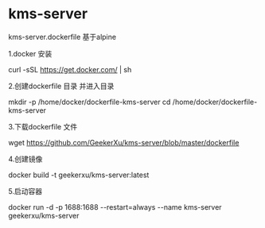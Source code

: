 # kms-server
kms-server.dockerfile 基于alpine

1.docker 安装 

curl -sSL https://get.docker.com/ | sh 

2.创建dockerfile 目录 并进入目录 

mkdir -p /home/docker/dockerfile-kms-server cd /home/docker/dockerfile-kms-server

3.下载dockerfile 文件

wget https://github.com/GeekerXu/kms-server/blob/master/dockerfile

4.创建镜像

docker build -t geekerxu/kms-server:latest

5.启动容器

docker run -d -p 1688:1688 --restart=always --name kms-server geekerxu/kms-server
